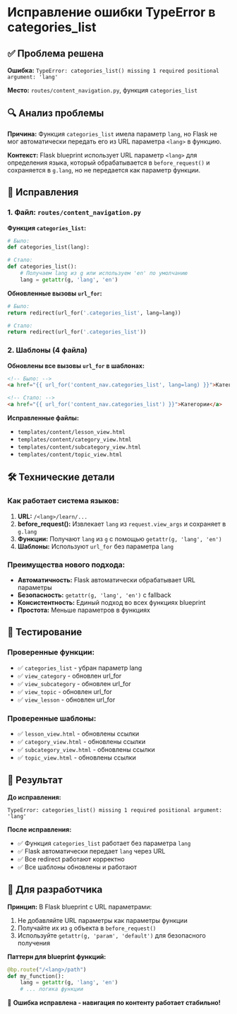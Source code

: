 # Исправление ошибки TypeError в categories_list

## ✅ Проблема решена

**Ошибка:** `TypeError: categories_list() missing 1 required positional argument: 'lang'`

**Место:** `routes/content_navigation.py`, функция `categories_list`

## 🔍 Анализ проблемы

**Причина:** Функция `categories_list` имела параметр `lang`, но Flask не мог автоматически передать его из URL параметра `<lang>` в функцию.

**Контекст:** Flask blueprint использует URL параметр `<lang>` для определения языка, который обрабатывается в `before_request()` и сохраняется в `g.lang`, но не передается как параметр функции.

## 🔧 Исправления

### 1. Файл: `routes/content_navigation.py`

**Функция `categories_list`:**
```python
# Было:
def categories_list(lang):

# Стало:
def categories_list():
    # Получаем lang из g или используем 'en' по умолчанию
    lang = getattr(g, 'lang', 'en')
```

**Обновленные вызовы `url_for`:**
```python
# Было:
return redirect(url_for('.categories_list', lang=lang))

# Стало:
return redirect(url_for('.categories_list'))
```

### 2. Шаблоны (4 файла)

**Обновлены все вызовы `url_for` в шаблонах:**
```html
<!-- Было: -->
<a href="{{ url_for('content_nav.categories_list', lang=lang) }}">Категории</a>

<!-- Стало: -->
<a href="{{ url_for('content_nav.categories_list') }}">Категории</a>
```

**Исправленные файлы:**
- `templates/content/lesson_view.html`
- `templates/content/category_view.html`
- `templates/content/subcategory_view.html`
- `templates/content/topic_view.html`

## 🛠️ Технические детали

### Как работает система языков:
1. **URL:** `/<lang>/learn/...`
2. **before_request():** Извлекает `lang` из `request.view_args` и сохраняет в `g.lang`
3. **Функции:** Получают `lang` из `g` с помощью `getattr(g, 'lang', 'en')`
4. **Шаблоны:** Используют `url_for` без параметра `lang`

### Преимущества нового подхода:
- **Автоматичность:** Flask автоматически обрабатывает URL параметры
- **Безопасность:** `getattr(g, 'lang', 'en')` с fallback
- **Консистентность:** Единый подход во всех функциях blueprint
- **Простота:** Меньше параметров в функциях

## 🧪 Тестирование

### Проверенные функции:
- ✅ `categories_list` - убран параметр lang
- ✅ `view_category` - обновлен url_for
- ✅ `view_subcategory` - обновлен url_for
- ✅ `view_topic` - обновлен url_for
- ✅ `view_lesson` - обновлен url_for

### Проверенные шаблоны:
- ✅ `lesson_view.html` - обновлены ссылки
- ✅ `category_view.html` - обновлены ссылки
- ✅ `subcategory_view.html` - обновлены ссылки
- ✅ `topic_view.html` - обновлены ссылки

## 🎯 Результат

**До исправления:**
```
TypeError: categories_list() missing 1 required positional argument: 'lang'
```

**После исправления:**
- ✅ Функция `categories_list` работает без параметра `lang`
- ✅ Flask автоматически передает `lang` через URL
- ✅ Все redirect работают корректно
- ✅ Все шаблоны обновлены и работают

## 📝 Для разработчика

**Принцип:** В Flask blueprint с URL параметрами:
1. Не добавляйте URL параметры как параметры функции
2. Получайте их из `g` объекта в `before_request()`
3. Используйте `getattr(g, 'param', 'default')` для безопасного получения

**Паттерн для blueprint функций:**
```python
@bp.route("/<lang>/path")
def my_function():
    lang = getattr(g, 'lang', 'en')
    # ... логика функции
```

🚀 **Ошибка исправлена - навигация по контенту работает стабильно!** 